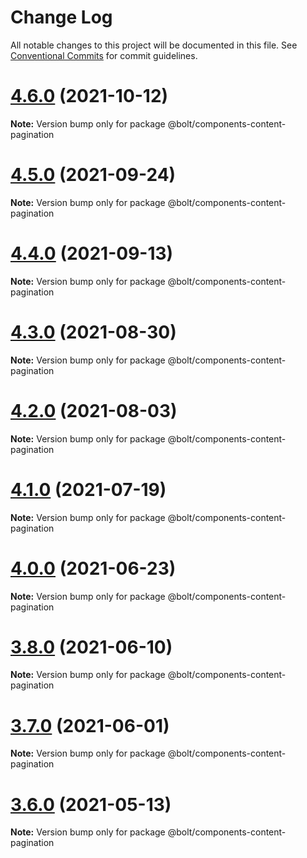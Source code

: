 # Change Log

All notable changes to this project will be documented in this file.
See [Conventional Commits](https://conventionalcommits.org) for commit guidelines.

# [4.6.0](https://github.com/boltdesignsystem/bolt/tree/master/packages/components/bolt-content-pagination/compare/v4.5.1...v4.6.0) (2021-10-12)

**Note:** Version bump only for package @bolt/components-content-pagination





# [4.5.0](https://github.com/boltdesignsystem/bolt/tree/master/packages/components/bolt-content-pagination/compare/v4.4.0...v4.5.0) (2021-09-24)

**Note:** Version bump only for package @bolt/components-content-pagination





# [4.4.0](https://github.com/boltdesignsystem/bolt/tree/master/packages/components/bolt-content-pagination/compare/v4.3.0...v4.4.0) (2021-09-13)

**Note:** Version bump only for package @bolt/components-content-pagination





# [4.3.0](https://github.com/boltdesignsystem/bolt/tree/master/packages/components/bolt-content-pagination/compare/v4.2.3...v4.3.0) (2021-08-30)

**Note:** Version bump only for package @bolt/components-content-pagination





# [4.2.0](https://github.com/boltdesignsystem/bolt/tree/master/packages/components/bolt-content-pagination/compare/v4.1.1...v4.2.0) (2021-08-03)

**Note:** Version bump only for package @bolt/components-content-pagination





# [4.1.0](https://github.com/boltdesignsystem/bolt/tree/master/packages/components/bolt-content-pagination/compare/v4.0.2...v4.1.0) (2021-07-19)

**Note:** Version bump only for package @bolt/components-content-pagination





# [4.0.0](https://github.com/boltdesignsystem/bolt/tree/master/packages/components/bolt-content-pagination/compare/v4.0.0-beta-4...v4.0.0) (2021-06-23)

**Note:** Version bump only for package @bolt/components-content-pagination





# [3.8.0](https://github.com/boltdesignsystem/bolt/tree/master/packages/components/bolt-content-pagination/compare/v3.7.1...v3.8.0) (2021-06-10)

**Note:** Version bump only for package @bolt/components-content-pagination





# [3.7.0](https://github.com/boltdesignsystem/bolt/tree/master/packages/components/bolt-content-pagination/compare/v3.6.3...v3.7.0) (2021-06-01)

**Note:** Version bump only for package @bolt/components-content-pagination





# [3.6.0](https://github.com/boltdesignsystem/bolt/tree/master/packages/components/bolt-content-pagination/compare/v3.5.4...v3.6.0) (2021-05-13)

**Note:** Version bump only for package @bolt/components-content-pagination
